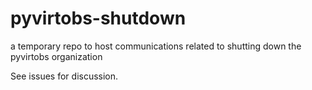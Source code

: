 # pyvirtobs-shutdown
a temporary repo to host communications related to shutting down the pyvirtobs organization

See issues for discussion.
